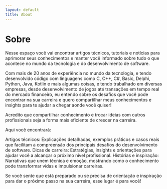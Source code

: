 ```yaml
---
layout: default
title: About
---
```


# Sobre

Nesse espaço você vai encontrar artigos técnicos, tutoriais e notícias para aprimorar seus conhecimentos e manter você informado sobre tudo o que acontece no mundo da tecnologia e do desenvolvimento de software.


Com mais de 20 anos de experiência no mundo da tecnologia, e tendo desenvolvido código com linguagens como C, C++, C#, Basic, Delphi, Python, Java, Kotlin e mais algumas coisas, e tendo trabalhado em diversas empresas, desde desenvolvimento de jogos até transações em tempo real do mercado financeiro, eu entendo sobre os desafios que você pode encontrar na sua carreira e quero compartilhar meus conhecimentos e insights para te ajudar a chegar aonde você quiser!


Acredito que compartilhar conhecimento e trocar ideias com outros profissionais seja a forma mais eficiente de crescer na carreira.


Aqui você encontrará:

Artigos técnicos: Explicações detalhadas, exemplos práticos e casos reais que facilitam a compreensão dos principais desafios do desenvolvimento de software.
Dicas de carreira: Estratégias, insights e orientações para ajudar você a alcançar o próximo nível profissional.
Histórias e inspiração: Narrativas que unem técnica e emoção, mostrando como o conhecimento pode transformar vidas e impulsionar carreiras.

Se você sente que está preparado ou se precisa de orientação e inspiração para dar o próximo passo na sua carreira, esse lugar é para você!
